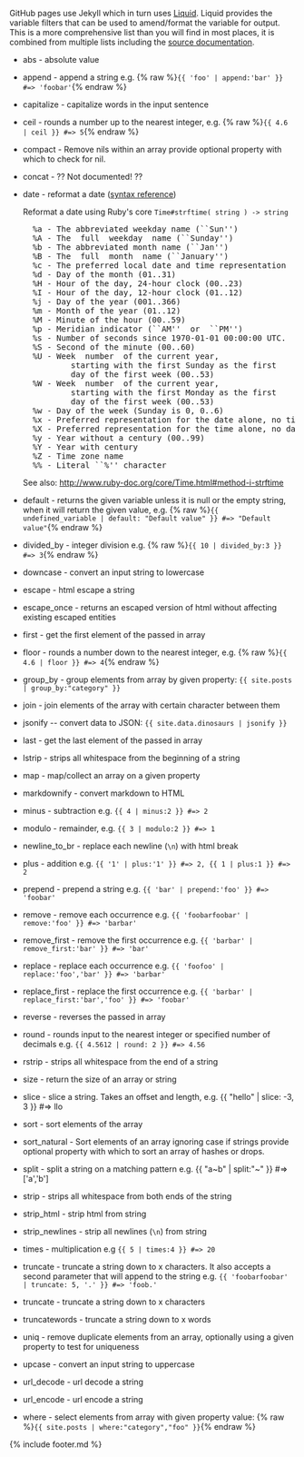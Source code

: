 ---
---
GitHub pages use Jekyll which in turn uses [Liquid](http://www.rubydoc.info/gems/liquid).
Liquid provides the variable filters that can be used to amend/format the variable for output.
This is a more comprehensive list than you will find in most places, it is combined from multiple lists including the [source documentation](http://www.rubydoc.info/gems/liquid/Liquid/StandardFilters).

- abs - absolute value
- append - append a string e.g. {% raw %}`{{ 'foo' | append:'bar' }} #=> 'foobar'`{% endraw %}
- capitalize - capitalize words in the input sentence
- ceil - rounds a number up to the nearest integer, e.g. {% raw %}`{{ 4.6 | ceil }} #=> 5`{% endraw %}
- compact - Remove nils within an array provide optional property with which to check for nil.
- concat - ?? Not documented! ??
- date - reformat a date ([syntax reference](http://docs.shopify.com/themes/liquid-documentation/filters/additional-filters#date))

  Reformat a date using Ruby's core `Time#strftime( string ) -> string`
  <pre>
    %a - The abbreviated weekday name (``Sun'')
    %A - The  full  weekday  name (``Sunday'')
    %b - The abbreviated month name (``Jan'')
    %B - The  full  month  name (``January'')
    %c - The preferred local date and time representation
    %d - Day of the month (01..31)
    %H - Hour of the day, 24-hour clock (00..23)
    %I - Hour of the day, 12-hour clock (01..12)
    %j - Day of the year (001..366)
    %m - Month of the year (01..12)
    %M - Minute of the hour (00..59)
    %p - Meridian indicator (``AM''  or  ``PM'')
    %s - Number of seconds since 1970-01-01 00:00:00 UTC.
    %S - Second of the minute (00..60)
    %U - Week  number  of the current year,
            starting with the first Sunday as the first
            day of the first week (00..53)
    %W - Week  number  of the current year,
            starting with the first Monday as the first
            day of the first week (00..53)
    %w - Day of the week (Sunday is 0, 0..6)
    %x - Preferred representation for the date alone, no time
    %X - Preferred representation for the time alone, no date
    %y - Year without a century (00..99)
    %Y - Year with century
    %Z - Time zone name
    %% - Literal ``%'' character
  </pre>
  See also: http://www.ruby-doc.org/core/Time.html#method-i-strftime

- default - returns the given variable unless it is null or the empty string, when it will return the given value,
  e.g. {% raw %}`{{ undefined_variable | default: "Default value" }} #=> "Default value"`{% endraw %}
- divided_by - integer division e.g. {% raw %}`{{ 10 | divided_by:3 }} #=> 3`{% endraw %}
- downcase - convert an input string to lowercase
- escape - html escape a string
- escape_once - returns an escaped version of html without affecting existing escaped entities
- first - get the first element of the passed in array
- floor - rounds a number down to the nearest integer, e.g. {% raw %}`{{ 4.6 | floor }} #=> 4`{% endraw %}
- group_by - group elements from array by given property: `{{ site.posts | group_by:"category" }}`
- join - join elements of the array with certain character between them
- jsonify -- convert data to JSON: `{{ site.data.dinosaurs | jsonify }}`
- last - get the last element of the passed in array
- lstrip - strips all whitespace from the beginning of a string
- map - map/collect an array on a given property
- markdownify - convert markdown to HTML
- minus - subtraction e.g. `{{ 4 | minus:2 }} #=> 2`
- modulo - remainder, e.g. `{{ 3 | modulo:2 }} #=> 1`
- newline_to_br - replace each newline (`\n`) with html break
- plus - addition e.g. `{{ '1' | plus:'1' }} #=> 2, {{ 1 | plus:1 }} #=> 2`
- prepend - prepend a string e.g. `{{ 'bar' | prepend:'foo' }} #=> 'foobar'`
- remove - remove each occurrence e.g. `{{ 'foobarfoobar' | remove:'foo' }} #=> 'barbar'`
- remove_first - remove the first occurrence e.g. `{{ 'barbar' | remove_first:'bar' }} #=> 'bar'`
- replace - replace each occurrence e.g. `{{ 'foofoo' | replace:'foo','bar' }} #=> 'barbar'`
- replace_first - replace the first occurrence e.g. `{{ 'barbar' | replace_first:'bar','foo' }} #=> 'foobar'`
- reverse - reverses the passed in array
- round - rounds input to the nearest integer or specified number of decimals e.g. `{{ 4.5612 | round: 2 }} #=> 4.56`
- rstrip - strips all whitespace from the end of a string
- size - return the size of an array or string
- slice - slice a string. Takes an offset and length, e.g. {{ "hello" | slice: -3, 3 }} #=> llo
- sort - sort elements of the array
- sort_natural - Sort elements of an array ignoring case if strings provide optional property with which to sort an array of hashes or drops.
- split - split a string on a matching pattern e.g. {{ "a~b" | split:"~" }} #=> ['a','b']
- strip - strips all whitespace from both ends of the string
- strip_html - strip html from string
- strip_newlines - strip all newlines (`\n`) from string
- times - multiplication e.g `{{ 5 | times:4 }} #=> 20`
- truncate - truncate a string down to x characters. It also accepts a second parameter that will append to the string
  e.g. `{{ 'foobarfoobar' | truncate: 5, '.' }} #=> 'foob.'`
- truncate - truncate a string down to x characters
- truncatewords - truncate a string down to x words
- uniq - remove duplicate elements from an array, optionally using a given property to test for uniqueness
- upcase - convert an input string to uppercase
- url_decode - url decode a string
- url_encode - url encode a string
- where - select elements from array with given property value: {% raw %}`{{ site.posts | where:"category","foo" }}`{% endraw %}


{% include footer.md %}

